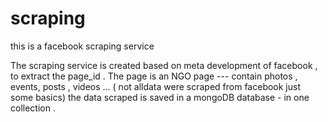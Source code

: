 # scraping
this is a facebook scraping service

The scraping service is created based on meta development of facebook , to extract the page_id  .
The page is an NGO page --- contain photos , events, posts , videos ...  ( not alldata were scraped from facebook just some basics) 
the data scraped is saved in a mongoDB database - in one collection .



